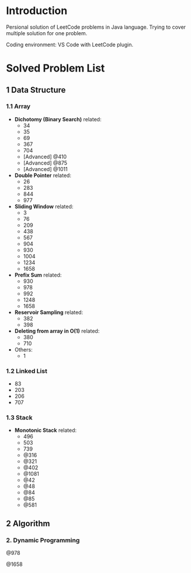 # Introduction
Persional solution of LeetCode problems in Java language. Trying to cover multiple solution for one problem.

Coding environment: VS Code with LeetCode plugin.

# Solved Problem List
## 1 Data Structure

### 1.1 Array

- **Dichotomy (Binary Search)** related:
  - 34
  - 35
  - 69
  - 367
  - 704
  - [Advanced] @410
  - [Advanced] @875
  - [Advanced] @1011
- **Double Pointer** related:
  - 26
  - 283
  - 844
  - 977
- **Sliding Window** related:
  - 3
  - 76
  - 209
  - 438
  - 567
  - 904
  - 930
  - 1004
  - 1234
  - 1658
- **Prefix Sum** related:
  - 930
  - 978
  - 992
  - 1248
  - 1658
- **Reservoir Sampling** related:
  - 382
  - 398
- **Deleting from array in O(1)** related:
  - 380
  - 710
- Others:
  - 1

### 1.2 Linked List

- 83
- 203
- 206
- 707

### 1.3 Stack

- **Monotonic Stack** related:
  - 496
  - 503
  - 739
  - @316
  - @321
  - @402
  - @1081
  - @42
  - @48
  - @84
  - @85
  - @581

## 2 Algorithm
### 2. Dynamic Programming

@978

@1658
